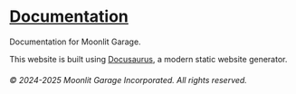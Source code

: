 # [Documentation](https://docs.moonlitgarage.com)
Documentation for Moonlit Garage.

This website is built using [Docusaurus](https://docusaurus.io/), a modern static website generator.

###### &copy; 2024-2025 Moonlit Garage Incorporated. All rights reserved.
